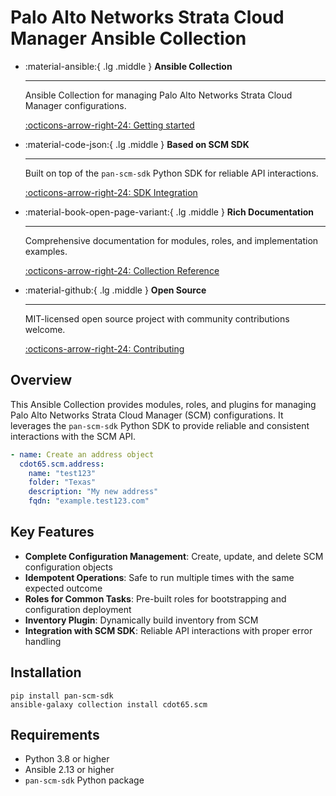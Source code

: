 # Palo Alto Networks Strata Cloud Manager Ansible Collection

<div class="grid cards" markdown>

-   :material-ansible:{ .lg .middle } __Ansible Collection__

    ---

    Ansible Collection for managing Palo Alto Networks Strata Cloud Manager configurations.

    [:octicons-arrow-right-24: Getting started](about/getting-started.md)

-   :material-code-json:{ .lg .middle } __Based on SCM SDK__

    ---

    Built on top of the `pan-scm-sdk` Python SDK for reliable API interactions.
    
    [:octicons-arrow-right-24: SDK Integration](guide/authentication.md)

-   :material-book-open-page-variant:{ .lg .middle } __Rich Documentation__

    ---

    Comprehensive documentation for modules, roles, and implementation examples.

    [:octicons-arrow-right-24: Collection Reference](collection/index.md)

-   :material-github:{ .lg .middle } __Open Source__

    ---

    MIT-licensed open source project with community contributions welcome.

    [:octicons-arrow-right-24: Contributing](development/contributing.md)

</div>

## Overview

This Ansible Collection provides modules, roles, and plugins for managing Palo Alto Networks Strata Cloud Manager (SCM) configurations. It leverages the `pan-scm-sdk` Python SDK to provide reliable and consistent interactions with the SCM API.

```yaml
- name: Create an address object
  cdot65.scm.address:
    name: "test123"
    folder: "Texas"
    description: "My new address"
    fqdn: "example.test123.com"
```

## Key Features

- **Complete Configuration Management**: Create, update, and delete SCM configuration objects
- **Idempotent Operations**: Safe to run multiple times with the same expected outcome
- **Roles for Common Tasks**: Pre-built roles for bootstrapping and configuration deployment
- **Inventory Plugin**: Dynamically build inventory from SCM
- **Integration with SCM SDK**: Reliable API interactions with proper error handling

## Installation

```terminal
pip install pan-scm-sdk
ansible-galaxy collection install cdot65.scm
```

## Requirements

- Python 3.8 or higher
- Ansible 2.13 or higher
- `pan-scm-sdk` Python package
